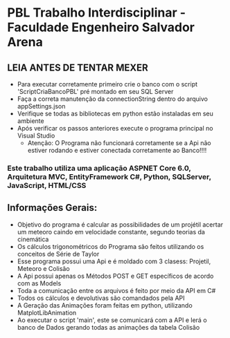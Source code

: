 # PBL Trabalho Interdisciplinar - Faculdade Engenheiro Salvador Arena
## LEIA ANTES DE TENTAR MEXER
- Para executar corretamente primeiro crie o banco com o script 'ScriptCriaBancoPBL' pré montado em seu SQL Server
- Faça a correta manutenção da connectionString dentro do arquivo appSettings.json
- Verifique se todas as bibliotecas em python estão instaladas em seu ambiente
- Após verificar os passos anteriores execute o programa principal no Visual Studio
  - Atenção: O Programa não funcionará corretamente se a Api não estiver rodando e estiver conectada corretamente ao Banco!!!!
 ### Este trabalho utiliza uma aplicação ASPNET Core 6.0, Arquitetura MVC, EntityFramework C#, Python, SQLServer, JavaScript, HTML/CSS
 ## Informações Gerais: 
- Objetivo do programa é calcular as possibilidades de um projétil acertar um meteoro caindo em velocidade constante, segundo teorias da cinemática
- Os cálculos trigonométricos do Programa são feitos utilizando os conceitos de Série de Taylor
- Esse programa possui uma Api e é moldado com 3 clasess: Projetil, Meteoro e Colisão
- A Api possui apenas os Métodos POST e GET específicos de acordo com as Models
- Toda a comunicação entre os arquivos é feito por meio da API em C#
- Todos os cálculos e devolutivas são comandados pela API
- A Geração das Animações foram feitas em python, utilizando MatplotLibAnimation
- Ao executar o script 'main', este se comunicará com a API e lerá o banco de Dados gerando todas as animações da tabela Colisão 
